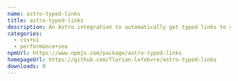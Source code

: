 ```yaml
---
name: astro-typed-links
title: astro-typed-links
description: An Astro integration to automatically get typed links to your pages.
categories:
  - css+ui
  - performance+seo
npmUrl: https://www.npmjs.com/package/astro-typed-links
homepageUrl: https://github.com/florian-lefebvre/astro-typed-links
downloads: 8
---
```

